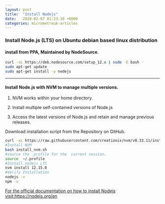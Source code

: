```yaml
---
layout: post
title:  "Install Nodejs"
date:   2020-02-07 01:23:10 +0000
categories: micrometreuk-articles
---
```


### Install Node.js (LTS) on  Ubuntu debian based linux distribution 

#### install from PPA, Maintained by NodeSource. 

```bash
curl -sL https://deb.nodesource.com/setup_12.x | sudo -E bash -
sudo apt-get update
sudo apt-get install -y nodejs
```

----




#### Install Node.js with NVM  to manage multiple versions.

1. NVM works  within your home directory. 

2. Install multiple self-contained versions of Node.js 

3. Access the latest versions of Node.js  and retain and manage previous releases. 

Download installation script from the Repository on  GitHub.

```bash
curl -sL https://raw.githubusercontent.com/creationix/nvm/v0.33.11/install.sh -o install_nvm.sh
#Install NVM
bash install_nvm.sh
#source the .profile for the  current session.
source  ~/.profile 
#Install nodejs LTS 
nvm install 12.15.0
#Verify Installation
nodejs -v
npm -v
```

<a href="https://nodejs.org/en" target="_blank"> For the official documentation on how to install Nodejs visit:https://nodejs.org/en</a> 

